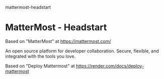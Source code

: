 mattermost-headstart
# MatterMost - Headstart

Based on "MatterMost" at https://mattermost.com/

An open source platform for developer collaboration. Secure, flexible, and integrated with the tools you love.

Based on "Deploy Mattermost" at https://render.com/docs/deploy-mattermost

